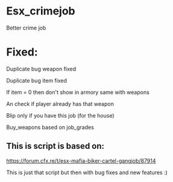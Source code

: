# Esx_crimejob
 Better crime job
 
 # Fixed:
  Duplicate bug weapon fixed
  
  Duplicate bug item fixed
  
  If item = 0 then don't show in armory same with weapons
  
  An check if player already has that weapon
  
  Blip only if you have this job (for the house)
  
  Buy_weapons based on job_grades
  



## This is script is based on:

https://forum.cfx.re/t/esx-mafia-biker-cartel-gangjob/87914


 

This is just that script but then with bug fixes and new features :)
